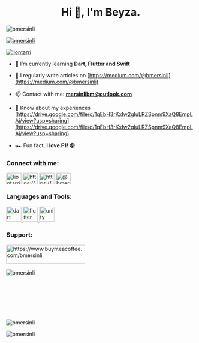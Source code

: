 <h1 align="center">Hi 👋, I'm Beyza.</h1>
<p align="left"> <img src="https://komarev.com/ghpvc/?username=bmersinli&label=Profile%20views&color=0e75b6&style=flat" alt="bmersinli" /> </p>

<p align="left"> <a href="https://github.com/ryo-ma/github-profile-trophy"><img src="https://github-profile-trophy.vercel.app/?username=bmersinli" alt="bmersinli" /></a> </p>

<p align="left"> <a href="https://twitter.com/liontarri" target="blank"><img src="https://img.shields.io/twitter/follow/liontarri?logo=twitter&style=for-the-badge" alt="liontarri" /></a> </p>

- 🌱 I’m currently learning **Dart, Flutter and Swift**

- 📝 I regularly write articles on [https://medium.com/@bmersinli](https://medium.com/@bmersinli)

- 📫 Contact with me: **mersinlibm@outlook.com**

- 📄 Know about my experiences [https://drive.google.com/file/d/1qEbH3rKxIw2gIuLRZSpnm9XaQ8EmpLAj/view?usp=sharing](https://drive.google.com/file/d/1qEbH3rKxIw2gIuLRZSpnm9XaQ8EmpLAj/view?usp=sharing)

- 🏎 Fun fact, **I love F1! 😝**

<h3 align="left">Connect with me:</h3>
<p align="left">
<a href="https://twitter.com/liontarri" target="blank"><img align="center" src="https://raw.githubusercontent.com/rahuldkjain/github-profile-readme-generator/master/src/images/icons/Social/twitter.svg" alt="liontarri" height="30" width="40" /></a>
<a href="https://www.linkedin.com/in/beyzamersinli/" target="blank"><img align="center" src="https://raw.githubusercontent.com/rahuldkjain/github-profile-readme-generator/master/src/images/icons/Social/linked-in-alt.svg" alt="https://www.linkedin.com/in/beyzamersinli/" height="30" width="40" /></a>
<a href="https://www.instagram.com/beyzamrsnli/" target="blank"><img align="center" src="https://raw.githubusercontent.com/rahuldkjain/github-profile-readme-generator/master/src/images/icons/Social/instagram.svg" alt="https://www.instagram.com/beyzamrsnli/" height="30" width="40" /></a>
<a href="https://medium.com/@bmersinli" target="blank"><img align="center" src="https://raw.githubusercontent.com/rahuldkjain/github-profile-readme-generator/master/src/images/icons/Social/medium.svg" alt="@bmersinli" height="30" width="40" /></a>
</p>

<h3 align="left">Languages and Tools:</h3>
<p align="left"> <a href="https://dart.dev" target="_blank" rel="noreferrer"> <img src="https://www.vectorlogo.zone/logos/dartlang/dartlang-icon.svg" alt="dart" width="40" height="40"/> </a> <a href="https://flutter.dev" target="_blank" rel="noreferrer"> <img src="https://www.vectorlogo.zone/logos/flutterio/flutterio-icon.svg" alt="flutter" width="40" height="40"/> </a> <a href="https://unity.com/" target="_blank" rel="noreferrer"> <img src="https://www.vectorlogo.zone/logos/unity3d/unity3d-icon.svg" alt="unity" width="40" height="40"/> </a> </p>

<h3 align="left">Support:</h3>
<p align="left"><a href="https://www.buymeacoffee.com/bmersinli"> <img align="left" src="https://cdn.buymeacoffee.com/buttons/v2/default-yellow.png" height="50" width="210" alt="https://www.buymeacoffee.com/bmersinli" /></a></p><br><br><br>

<p align="left"><img align="left" src="https://github-readme-stats.vercel.app/api/top-langs?username=bmersinli&show_icons=true&locale=en&layout=compact" alt="bmersinli" /></p><br><br><br><br><br><br><br>

<p align="left"><img align="center" src="https://github-readme-stats.vercel.app/api?username=bmersinli&show_icons=true&locale=en" alt="bmersinli" /></p>

<p><img align="center" src="https://github-readme-streak-stats.herokuapp.com/?user=bmersinli&" alt="bmersinli" /></p>
